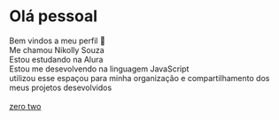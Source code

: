 # Olá pessoal 
 Bem vindos a meu perfil 💙 <br/>
 Me chamou Nikolly Souza <br/>
 Estou estudando na Alura <br/>
 Estou me desevolvendo na linguagem JavaScript <br/>
 utilizou esse espaçou para minha organização e compartilhamento dos meus projetos desevolvidos <br/>   
 [zero two](https://j.gifs.com/gpJLGl.gif)
